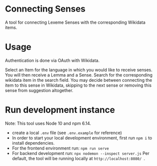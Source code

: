# Connecting Senses

A tool for connecting Lexeme Senses with the corresponding Wikidata items.

# Usage

Authentication is done via OAuth with Wikidata.

Select an Item for the language in which you would like to receive senses.
You will then receive a Lemma and a Sense. Search for the corresponding wikidata item in the search field.
You may decide between connecting the item to this sense in Wikidata, skipping to the next sense or removing this sense from suggestion altogether.

# Run development instance

Note: This tool uses Node 10 and npm 6.14.

- create a local `.env` file (see `.env.example` for reference)
- In order to start your local development environment, first run `npm i` to install dependencies.
- For the frontend environment run:
    `npm run serve`
- For backend development run:
    `npx nodemon --inspect server.js`
Per default, the tool will be running locally at `http://localhost:8080/ `.
